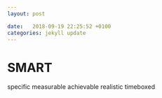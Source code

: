 ```yaml
---
layout: post

date:   2018-09-19 22:25:52 +0100
categories: jekyll update
---
```

SMART
=====

specific measurable achievable realistic timeboxed
